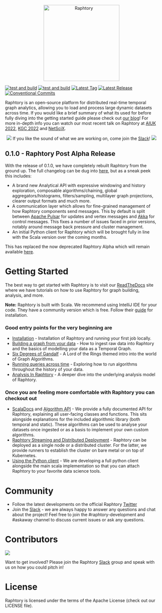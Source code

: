<p align="center">
  <img src="https://user-images.githubusercontent.com/6665739/130641943-fa7fcdb8-a0e7-4aa4-863f-3df61b5de775.png" alt="Raphtory" height="250"/>
</p>

[![test and build](https://github.com/Raphtory/Raphtory/actions/workflows/test_and_build.yml/badge.svg?branch=master&event=push)](https://github.com/Raphtory/Raphtory/actions/workflows/test_and_build.yml?query=branch%3Amaster+event%3Apush++)
[![test and build](https://github.com/Raphtory/Raphtory/actions/workflows/test_and_build.yml/badge.svg?event=schedule)](https://github.com/Raphtory/Raphtory/actions/workflows/test_and_build.yml?query=event%3Aschedule++)
[![Latest Tag](https://img.shields.io/github/v/tag/Raphtory/Raphtory?include_prereleases&color=brightgreen)](https://github.com/Raphtory/Raphtory/tags)
[![Latest Release](https://img.shields.io/github/v/release/Raphtory/Raphtory?color=brightgreen&include_prereleases)](https://github.com/Raphtory/Raphtory/releases)
[![Conventional Commits](https://img.shields.io/badge/Conventional%20Commits-1.0.0-yellow.svg)](https://conventionalcommits.org)

Raphtory is an open-source platform for distributed real-time temporal graph analytics, allowing you to load and process large dynamic datasets across time. If you would like a brief summary of what its used for before fully diving into the getting started guide please check out [our blog](https://www.raphtory.com)! For more in-depth info you can watch our most recent talk on Raphtory at [AIUK 2022](https://www.youtube.com/watch?v=7S9Ymnih-YM&list=PLuD_SqLtxSdVEUsCYlb5XjWm9D6WuNKEz&index=9), [KGC 2022](https://www.youtube.com/watch?v=37S4bSN5EaU) and [NetSciX](https://www.youtube.com/watch?v=QxhrONca4FE).

<p align="center">
<img src="https://user-images.githubusercontent.com/6665739/154071628-a55fb5f9-6994-4dcf-be03-401afc7d9ee0.png"/> If you like the sound of what we are working on, come join the <a href="https://join.slack.com/t/raphtory/shared_invite/zt-xbebws9j-VgPIFRleJFJBwmpf81tvxA">Slack</a>! <img src="https://user-images.githubusercontent.com/6665739/154071628-a55fb5f9-6994-4dcf-be03-401afc7d9ee0.png"/>
</p>

## 0.1.0 - Raphtory Post Alpha Release
With the release of 0.1.0, we have completely rebuilt Raphtory from the ground up. The full changelog can be dug into [here](https://github.com/Raphtory/Raphtory/releases), but as a sneak peek this includes:

* A brand new Analytical API with expressive windowing and history exploration, composable algorithms/chaining, global aggregators/histograms, filters/sampling, multilayer graph projections, clearer output formats and much more.
* A communication layer which allows for fine-grained management of how Raphtory components send messages. This by default is split between [Apache Pulsar](https://pulsar.apache.org) for updates and vertex messages and [Akka](https://akka.io) for control messages. This fixes a number of issues faced in prior versions, notably around message back pressure and cluster management.
* An initial Python client for Raphtory which will be brought fully in line with the Scala version over the coming months.   

This has replaced the now deprecated Raphtory Alpha which will remain available [here](https://github.com/Raphtory/Raphtory/tree/raphtory-akka).


# Getting Started
The best way to get started with Raphtory is to visit our [ReadTheDocs](https://raphtory.readthedocs.io/en/master/) site where we have tutorials on how to use Raphtory for graph building, analysis, and more. 

**Note:** Raphtory is built with Scala. We recommend using IntelliJ IDE for your code. They have a community version which is free. Follow their [guide](https://www.jetbrains.com/idea/download/#section=windows) for installation.

### Good entry points for the very beginning are

- [Installation](https://raphtory.readthedocs.io/en/development/Install/installdependencies.html) - Installation of Raphtory and running your first job locally.
- [Building a graph from your data](https://raphtory.readthedocs.io/en/development/Ingestion/sprouter.html) - How to ingest raw data into Raphtory and the basics of modelling your data as a Temporal Graph.
- [Six Degrees of Gandalf](https://raphtory.readthedocs.io/en/development/Analysis/LOTR_six_degrees.html) - A Lord of the Rings themed intro into the world of Graph Algorithms.
- [Running queries across time](https://raphtory.readthedocs.io/en/development/Analysis/queries.html) - Exploring how to run algorithms throughout the history of your data. 
- [Analysis In Raphtory](https://raphtory.readthedocs.io/en/development/Analysis/analysis-explained.html) - A deeper dive into the underlying analysis model of Raphtory. 

### Once you are feeling more comfortable with Raphtory you can checkout out
- [ScalaDocs](https://raphtory.readthedocs.io/en/development/Scaladoc/index.html) and [Algorithm API](https://raphtory.readthedocs.io/en/development/_autodoc/com/raphtory/algorithms/generic/index.html) - We provide a fully documented API for Raphtory, explaining all user-facing classes and functions. This sits alongside explanations for the included algorithmic library (both temporal and static). These algorithms can be used to analyse your datasets once ingested or as a basis to implement your own custom algorithms.
- [Raphtory Streaming and Distributed Deployment](https://raphtory.readthedocs.io/en/development/Deployment/pulsarlocal.html) - Raphtory can be deployed as a single node or a distributed cluster. For the latter, we provide runners to establish the cluster on bare metal or on top of Kubernetes. 
- [Using the Python client](https://raphtory.readthedocs.io/en/development/PythonClient/setup.html) - We are developing a full python client alongside the main scala implementation so that you can attach Raphtory to your favorite data science tools.


# Community  

- Follow the latest developments on the official Raphtory [Twitter](https://twitter.com/raphtory)
- Join the [Slack](https://join.slack.com/t/raphtory/shared_invite/zt-xbebws9j-VgPIFRleJFJBwmpf81tvxA) - we are always happy to answer any questions and chat about the project! Feel free to join the #raphtory-development and #askaway channel to discuss current issues or ask any questions.

# Contributors

<a href="https://github.com/raphtory/raphtory/graphs/contributors"><img src="https://contrib.rocks/image?repo=raphtory/raphtory"/></a>

Want to get involved? Please join the Raphtory [Slack](https://join.slack.com/t/raphtory/shared_invite/zt-xbebws9j-VgPIFRleJFJBwmpf81tvxA) group and speak with us on how you could pitch in!

# License  

Raphtory is licensed under the terms of the Apache License (check out our LICENSE file).




